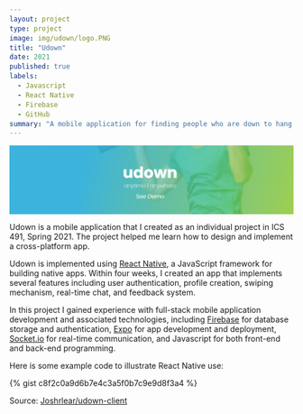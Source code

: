 ```yaml
---
layout: project
type: project
image: img/udown/logo.PNG
title: "Udown"
date: 2021
published: true
labels:
  - Javascript
  - React Native
  - Firebase
  - GitHub
summary: "A mobile application for finding people who are down to hang out that I developed in ICS 491."
---
```


<img class="img-fluid" style="display: block; margin-left: auto; margin-right: auto;" src="../img/udown/banner.PNG">

Udown is a mobile application that I created as an individual project in ICS 491, Spring 2021. The project helped me learn how to design and implement a cross-platform app.

Udown is implemented using [React Native](https://reactnative.dev/), a JavaScript framework for building native apps. Within four weeks, I created an app that implements several features including user authentication, profile creation, swiping mechanism, real-time chat, and feedback system.

In this project I gained experience with full-stack mobile application development and associated technologies, including [Firebase](https://firebase.google.com/) for database storage and authentication, [Expo](https://expo.io/) for app development and deployment, [Socket.io](https://socket.io/) for real-time communication, and Javascript for both front-end and back-end programming.

Here is some example code to illustrate React Native use:

{% gist c8f2c0a9d6b7e4c3a5f0b7c9e9d8f3a4 %}

Source: <a href="https://github.com/Joshrlear/udown-client">Joshrlear/udown-client</a>
